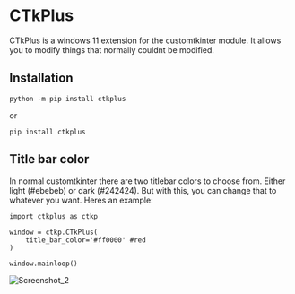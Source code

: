 # CTkPlus
CTkPlus is a windows 11 extension for the customtkinter module. It allows you to modify things that normally couldnt be modified.

## Installation
```
python -m pip install ctkplus
```
or
```
pip install ctkplus
```

## Title bar color
In normal customtkinter there are two titlebar colors to choose from. Either light (#ebebeb) or dark (#242424). But with this, you can change that to whatever you want. Heres an example:
```
import ctkplus as ctkp

window = ctkp.CTkPlus(
    title_bar_color='#ff0000' #red
)

window.mainloop()
```
![Screenshot_2](https://raw.githubusercontent.com/JK00011GaMiNgG/CTkPlus/refs/heads/main/rdms/images/title_bar_color.png")
